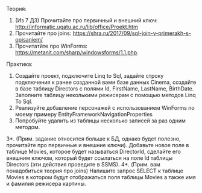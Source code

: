Теория:
1. (Из 7 ДЗ) Прочитайте про первичный и внешний ключ: http://informatic.ugatu.ac.ru/lib/office/Proekt.htm
2. Прочитайте про joins: https://shra.ru/2017/09/sql-join-v-primerakh-s-opisaniem/
3. Прочитатйте про WinForms: https://metanit.com/sharp/windowsforms/1.1.php.

Практика:
1. Создайте проект, подключите Linq to Sql, задайте строку подключения к ранее созданной вами базе данных Cinema, создайте в базе таблицу Directors c полями Id, FirstName, LastName, BirthDate. Заполните таблицу неколькими режисерам с помощью методов Linq To Sql. 
2. Реализуйте добавление персонажей с использованием WinForms по моему примеру EntityFrameworkNavigationProperties
3. Попробуйте удалить из таблицы несколько записей за раз одним методом.


3*. (Прим. задание относится больше к БД, однако будет полезно, прочитайте про первичные и внешние ключи). Добавьте новое поле в таблице Movies, которое будет называться DirectorId, сделайте его внешним ключом, который будет ссылаться на поле Id таблицы Directors (эти действия проведите в SSMS). 
4*. (Прим. вам понадобиться теория про joins) Напишите запрос SELECT к таблице Movies в котором будут отображаться поля таблицы Movies а также имя и фамилия режисера картины.